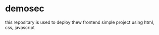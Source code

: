 # demosec
this repositary is used to deploy thew frontend simple project using html, css, javascript
